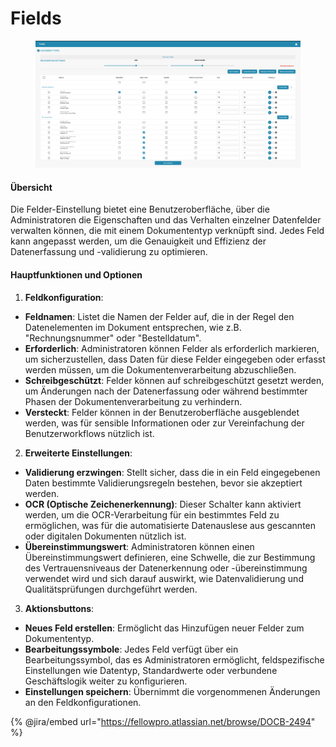 # Fields

<figure><img src="../../../../../.gitbook/assets/Bildschirmfoto%202024-05-08%20um%2009.02.31.png" alt=""><figcaption></figcaption></figure>

#### Übersicht

Die Felder-Einstellung bietet eine Benutzeroberfläche, über die Administratoren die Eigenschaften und das Verhalten einzelner Datenfelder verwalten können, die mit einem Dokumententyp verknüpft sind. Jedes Feld kann angepasst werden, um die Genauigkeit und Effizienz der Datenerfassung und -validierung zu optimieren.

#### Hauptfunktionen und Optionen

1. **Feldkonfiguration**:

* **Feldnamen**: Listet die Namen der Felder auf, die in der Regel den Datenelementen im Dokument entsprechen, wie z.B. "Rechnungsnummer" oder "Bestelldatum".
* **Erforderlich**: Administratoren können Felder als erforderlich markieren, um sicherzustellen, dass Daten für diese Felder eingegeben oder erfasst werden müssen, um die Dokumentenverarbeitung abzuschließen.
* **Schreibgeschützt**: Felder können auf schreibgeschützt gesetzt werden, um Änderungen nach der Datenerfassung oder während bestimmter Phasen der Dokumentenverarbeitung zu verhindern.
* **Versteckt**: Felder können in der Benutzeroberfläche ausgeblendet werden, was für sensible Informationen oder zur Vereinfachung der Benutzerworkflows nützlich ist.

2. **Erweiterte Einstellungen**:

* **Validierung erzwingen**: Stellt sicher, dass die in ein Feld eingegebenen Daten bestimmte Validierungsregeln bestehen, bevor sie akzeptiert werden.
* **OCR (Optische Zeichenerkennung)**: Dieser Schalter kann aktiviert werden, um die OCR-Verarbeitung für ein bestimmtes Feld zu ermöglichen, was für die automatisierte Datenauslese aus gescannten oder digitalen Dokumenten nützlich ist.
* **Übereinstimmungswert**: Administratoren können einen Übereinstimmungswert definieren, eine Schwelle, die zur Bestimmung des Vertrauensniveaus der Datenerkennung oder -übereinstimmung verwendet wird und sich darauf auswirkt, wie Datenvalidierung und Qualitätsprüfungen durchgeführt werden.

3. **Aktionsbuttons**:

* **Neues Feld erstellen**: Ermöglicht das Hinzufügen neuer Felder zum Dokumententyp.
* **Bearbeitungssymbole**: Jedes Feld verfügt über ein Bearbeitungssymbol, das es Administratoren ermöglicht, feldspezifische Einstellungen wie Datentyp, Standardwerte oder verbundene Geschäftslogik weiter zu konfigurieren.
* **Einstellungen speichern**: Übernimmt die vorgenommenen Änderungen an den Feldkonfigurationen.

{% @jira/embed url="https://fellowpro.atlassian.net/browse/DOCB-2494" %}
